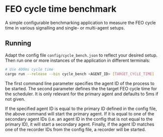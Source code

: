 # FEO cycle time benchmark

A simple configurable benchmarking application to measure the FEO cycle time in various signalling and 
single- or multi-agent setups.

## Running

Adapt the config file `config/cycle_bench.json` to reflect your desired setup. Then run one or more
instances of the application in different terminals:

```sh
# Use 400ms cycle time
cargo run --release --bin cycle_bench <AGENT_ID> [TARGET_CYCLE_TIME]
```

The first command line parameter specifies the agent ID of the process to be started. The second parameter defines
the the target FEO cycle time for the scheduler. It is only relevant for the primary agent and defaults to 5ms if 
not given.

If the specified agent ID is equal to the primary ID defined in the config file, the above command will start the 
primary agent. If it is equal to one of the secondary agent IDs (i.e. an agent ID in the config that is not
equal to the primary ID), it will start a secondary agent. Finally, if the agent ID matches one of the
recorder IDs from the config file, a recorder will be started.

